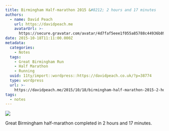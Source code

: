 ```yaml
---
title: Birmingham Half-marathon 2015 &#8212; 2 hours and 17 minutes
authors:
  - name: David Peach
    url: https://davidpeach.me
    avatarUrl: >-
      https://secure.gravatar.com/avatar/4d7faf5eee1f055a85788c44936b8995eaab6dfb004e7854ec747ccb272e91ee?s=96&d=mm&r=g
date: 2015-10-18T11:11:00.000Z
metadata:
  categories:
    - Notes
  tags:
    - Great Birmingham Run
    - Half Marathon
    - Running
  uuid: 11ty/import::wordpress::https://davidpeach.co.uk/?p=38774
  type: wordpress
  url: >-
    https://davidpeach.me/2015/10/18/birmingham-half-marathon-2015-2-hours-and-17-minutes/
tags:
  - notes
---
```

[![](/assets/Birmingham-Half-marathon-2015--MyZnYXioB9j6.jpg)](/assets/Birmingham-Half-marathon-2015--MyZnYXioB9j6.jpg)

Great Birmingham half-marathon completed in 2 hours and 17 minutes.